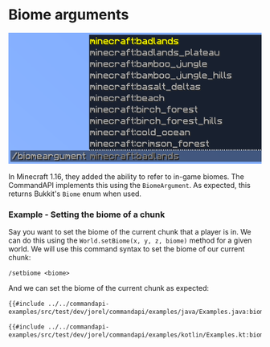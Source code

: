 # Biome arguments

![A biome argument suggesting a list of Minecraft biomes](./images/arguments/biome.png)

In Minecraft 1.16, they added the ability to refer to in-game biomes. The CommandAPI implements this using the `BiomeArgument`. As expected, this returns Bukkit's `Biome` enum when used.

<div class="example">

### Example - Setting the biome of a chunk

Say you want to set the biome of the current chunk that a player is in. We can do this using the `World.setBiome(x, y, z, biome)` method for a given world. We will use this command syntax to set the biome of our current chunk:

```mccmd
/setbiome <biome>
```

And we can set the biome of the current chunk as expected:

<div class="multi-pre">

```java,Java
{{#include ../../commandapi-examples/src/test/dev/jorel/commandapi/examples/java/Examples.java:biomearguments}}
```

```kotlin,Kotlin
{{#include ../../commandapi-examples/src/test/dev/jorel/commandapi/examples/kotlin/Examples.kt:biomearguments}}
```

</div>

</div>
